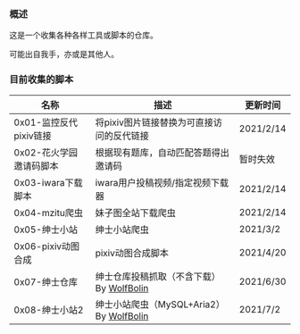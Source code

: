 ### 概述

这是一个收集各种各样工具或脚本的仓库。

可能出自我手，亦或是其他人。



### 目前收集的脚本

| 名称                    | 描述                                                         | 更新时间  |
| ----------------------- | ------------------------------------------------------------ | --------- |
| 0x01-监控反代pixiv链接  | 将pixiv图片链接替换为可直接访问的反代链接                    | 2021/2/14 |
| 0x02-花火学园邀请码脚本 | 根据现有题库，自动匹配答题得出邀请码                         | 暂时失效  |
| 0x03-iwara下载脚本      | iwara用户投稿视频/指定视频下载器                             | 2021/2/14 |
| 0x04-mzitu爬虫          | 妹子图全站下载爬虫                                           | 2021/2/14 |
| 0x05-绅士小站           | 绅士小站爬虫                                                 | 2021/3/2  |
| 0x06-pixiv动图合成      | pixiv动图合成脚本                                            | 2021/4/20 |
| 0x07-绅士仓库           | 绅士仓库投稿抓取（不含下载）By [WolfBolin](https://github.com/wolfbolin) | 2021/6/30 |
| 0x08-绅士小站2          | 绅士小站爬虫（MySQL+Aria2）By [WolfBolin](https://github.com/wolfbolin) | 2021/7/2  |

